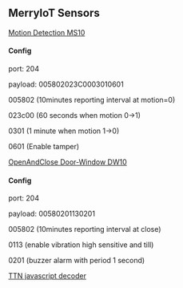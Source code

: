 
<h2>MerryIoT Sensors</h2>

   <a href="https://manuals.plus/merryiot/ms10-motion-detection-manual">Motion Detection MS10</a>
   
   <h4>Config</h4>
   
   port: 204
   
   payload: 005802023C0003010601
   
   005802      (10minutes reporting interval at motion=0)
   
   023c00      (60 seconds when motion 0->1)
   
   0301        (1 minute when motion 1->0)
   
   0601        (Enable tamper)
   

   <a href="https://manuals.plus/merryiot/dw10-open-and-close-door-window-sensor-manual">OpenAndClose Door-Window DW10</a>
   
   <h4>Config</h4>
   
   port: 204
   
   payload: 00580201130201
   
   005802      (10minutes reporting interval at close)
   
   0113     (enable vibration high sensitive and till)
   
   0201  (buzzer alarm with period 1 second)

   

   <a href="https://www.browan.com/download/V9J/stream">TTN javascript decoder</a>
   

   
   
